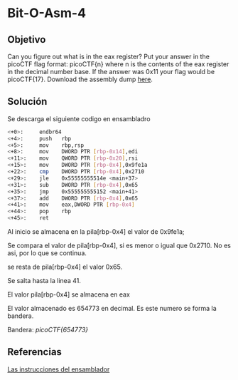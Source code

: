 # Bit-O-Asm-4

## Objetivo

Can you figure out what is in the eax register? Put your answer in the picoCTF flag format: picoCTF{n} where n is the contents of the eax register in the decimal number base. If the answer was 0x11 your flag would be picoCTF{17}.
Download the assembly dump [here](https://artifacts.picoctf.net/c/511/disassembler-dump0_d.txt).

## Solución

Se descarga el siguiente codigo en ensambladro

```bash
<+0>:     endbr64 
<+4>:     push   rbp
<+5>:     mov    rbp,rsp
<+8>:     mov    DWORD PTR [rbp-0x14],edi
<+11>:    mov    QWORD PTR [rbp-0x20],rsi
<+15>:    mov    DWORD PTR [rbp-0x4],0x9fe1a
<+22>:    cmp    DWORD PTR [rbp-0x4],0x2710
<+29>:    jle    0x55555555514e <main+37>
<+31>:    sub    DWORD PTR [rbp-0x4],0x65
<+35>:    jmp    0x555555555152 <main+41>
<+37>:    add    DWORD PTR [rbp-0x4],0x65
<+41>:    mov    eax,DWORD PTR [rbp-0x4]
<+44>:    pop    rbp
<+45>:    ret
```

Al inicio se almacena en la pila[rbp-0x4] el valor de 0x9fe1a;

Se compara el valor de pila[rbp-0x4], si es menor o igual que 0x2710. No es asi, por lo que se continua.

se resta de pila[rbp-0x4] el valor 0x65.

Se salta hasta la linea 41.

El valor pila[rbp-0x4] se almacena en eax

El valor almacenado es 654773 en decimal. Es este numero se forma la bandera.

Bandera: *picoCTF{654773}*

## Referencias

[Las instrucciones del ensamblador](https://moisesrbb.tripod.com/unidad5.htm)
